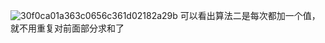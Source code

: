 ![30f0ca01a363c0656c361d02182a29b](https://user-images.githubusercontent.com/98099819/174430226-f7d7a929-6e16-4a9d-bad9-2a121e6a2e83.jpg)
可以看出算法二是每次都加一个值，就不用重复对前面部分求和了
